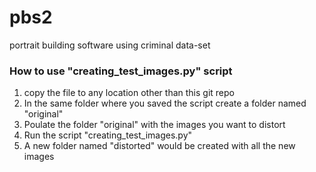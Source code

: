 # pbs2
portrait building software using criminal data-set


### How to use "creating_test_images.py" script
1. copy the file to any location other than this git repo
2. In the same folder where you saved the script create a folder named "original"
3. Poulate the folder "original" with the images you want to distort
4. Run the script "creating_test_images.py"
5. A new folder named "distorted" would be created with all the new images
